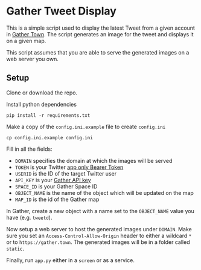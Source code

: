Gather Tweet Display
====================

This is a simple script used to display the latest Tweet from a given account in
[Gather Town](https://gather.town). The script generates an image for the tweet
and displays it on a given map.

This script assumes that you are able to serve the generated images on a web
server you own.

Setup
-----
Clone or download the repo.

Install python dependencies

    pip install -r requirements.txt

Make a copy of the `config.ini.example` file to create `config.ini`

    cp config.ini.example config.ini

Fill in all the fields:

* `DOMAIN` specifies the domain at which the images will be served
* `TOKEN` is your Twitter [app only Bearer Token](https://developer.twitter.com/en/docs/authentication/oauth-2-0/bearer-tokens)
* `USERID` is the ID of the target Twitter user
* `API_KEY` is your [Gather API key](https://help.gathercontent.com/en/articles/369871-generating-an-api-key-the-api-documentation)
* `SPACE_ID` is your Gather Space ID
* `OBJECT_NAME` is the name of the object which will be updated on the map
* `MAP_ID` is the id of the Gather map

In Gather, create a new object with a name set to the `OBJECT_NAME` value you
have (e.g. `tweetd`).

Now setup a web server to host the generated images under `DOMAIN`. Make sure
you set an `Access-Control-Allow-Origin` header to either a wildcard `*` or to
`https://gather.town`. The generated images will be in a folder called `static`.

Finally, run `app.py` either in a `screen` or as a service.
